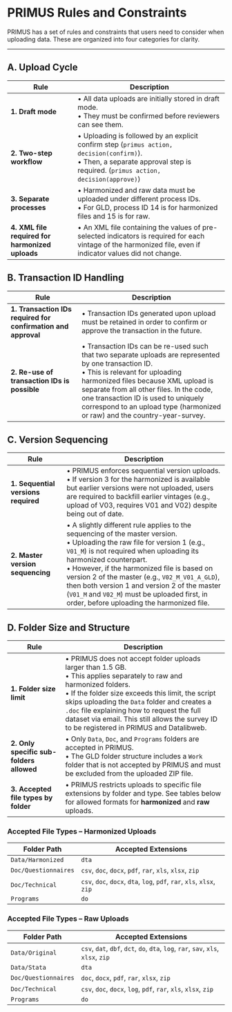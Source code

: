 # PRIMUS Rules and Constraints

PRIMUS has a set of rules and constraints that users need to consider when uploading data. These are organized into four categories for clarity.

---

## A. Upload Cycle

| Rule | Description |
|------|-------------|
| **1. Draft mode** | • All data uploads are initially stored in draft mode. <br> • They must be confirmed before reviewers can see them. |
| **2. Two-step workflow** | • Uploading is followed by an explicit confirm step (`primus action, decision(confirm)`). <br> • Then, a separate approval step is required. (`primus action, decision(approve)`) |
| **3. Separate processes** | • Harmonized and raw data must be uploaded under different process IDs. <br> • For GLD, process ID 14 is for harmonized files and 15 is for raw. |
| **4. XML file required for harmonized uploads** | • An XML file containing the values of pre-selected indicators is required for each vintage of the harmonized file, even if indicator values did not change. |


## B. Transaction ID Handling

| Rule | Description |
|------|-------------|
| **1. Transaction IDs required for confirmation and approval** | • Transaction IDs generated upon upload must be retained in order to confirm or approve the transaction in the future. |
| **2. Re-use of transaction IDs is possible** | • Transaction IDs can be re-used such that two separate uploads are represented by one transaction ID. <br> • This is relevant for uploading harmonized files because XML upload is separate from all other files. In the code, one transaction ID is used to uniquely correspond to an upload type (harmonized or raw) and the country-year-survey. |

## C. Version Sequencing

| Rule | Description |
|------|-------------|
| **1. Sequential versions required** | • PRIMUS enforces sequential version uploads. <br> • If version 3 for the harmonized is available but earlier versions were not uploaded, users are required to backfill earlier vintages (e.g., upload of V03, requires V01 and V02) despite being out of date. |
| **2. Master version sequencing** | • A slightly different rule applies to the sequencing of the master version. <br> • Uploading the raw file for version 1 (e.g., `V01_M`) is not required when uploading its harmonized counterpart. <br> • However, if the harmonized file is based on version 2 of the master (e.g., `V02_M_V01_A_GLD`), then both version 1 and version 2 of the master (`V01_M` and `V02_M`) must be uploaded first, in order, before uploading the harmonized file. |

## D. Folder Size and Structure

| Rule | Description |
|------|-------------|
| **1. Folder size limit** | • PRIMUS does not accept folder uploads larger than 1.5 GB. <br> • This applies separately to raw and harmonized folders. <br> • If the folder size exceeds this limit, the script skips uploading the `Data` folder and creates a `.doc` file explaining how to request the full dataset via email. This still allows the survey ID to be registered in PRIMUS and Datalibweb. |
| **2. Only specific sub-folders allowed** | • Only `Data`, `Doc`, and `Programs` folders are accepted in PRIMUS. <br> • The GLD folder structure includes a `Work` folder that is not accepted by PRIMUS and must be excluded from the uploaded ZIP file. |
| **3. Accepted file types by folder** | • PRIMUS restricts uploads to specific file extensions by folder and type. See tables below for allowed formats for **harmonized** and **raw** uploads. |

### Accepted File Types – Harmonized Uploads

| Folder Path              | Accepted Extensions                          |
|--------------------------|----------------------------------------------|
| `Data/Harmonized`        | `dta`                                        |
| `Doc/Questionnaires`     | `csv`, `doc`, `docx`, `pdf`, `rar`, `xls`, `xlsx`, `zip` |
| `Doc/Technical`          | `csv`, `doc`, `docx`, `dta`, `log`, `pdf`, `rar`, `xls`, `xlsx`, `zip` |
| `Programs`               | `do`                                         |

### Accepted File Types – Raw Uploads

| Folder Path              | Accepted Extensions                          |
|--------------------------|----------------------------------------------|
| `Data/Original`          | `csv`, `dat`, `dbf`, `dct`, `do`, `dta`, `log`, `rar`, `sav`, `xls`, `xlsx`, `zip` |
| `Data/Stata`             | `dta`                                        |
| `Doc/Questionnaires`     | `doc`, `docx`, `pdf`, `rar`, `xlsx`, `zip`   |
| `Doc/Technical`          | `csv`, `doc`, `docx`, `log`, `pdf`, `rar`, `xls`, `xlsx`, `zip` |
| `Programs`               | `do`                                         |
